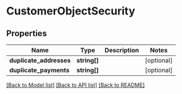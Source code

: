 # CustomerObjectSecurity

## Properties
Name | Type | Description | Notes
------------ | ------------- | ------------- | -------------
**duplicate_addresses** | **string[]** |  | [optional] 
**duplicate_payments** | **string[]** |  | [optional] 

[[Back to Model list]](../README.md#documentation-for-models) [[Back to API list]](../README.md#documentation-for-api-endpoints) [[Back to README]](../README.md)


